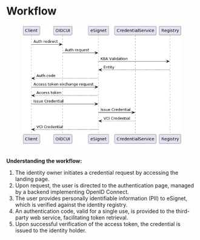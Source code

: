# Workflow



<figure><img src="../../.gitbook/assets/workflow.png" alt=""><figcaption></figcaption></figure>

\
**Understanding the workflow:**

1. The identity owner initiates a credential request by accessing the landing page.
2. Upon request, the user is directed to the authentication page, managed by a backend implementing OpenID Connect.
3. The user provides personally identifiable information (PII) to eSignet, which is verified against the identity registry.
4. An authentication code, valid for a single use, is provided to the third-party web service, facilitating token retrieval.
5. Upon successful verification of the access token, the credential is issued to the identity holder.
